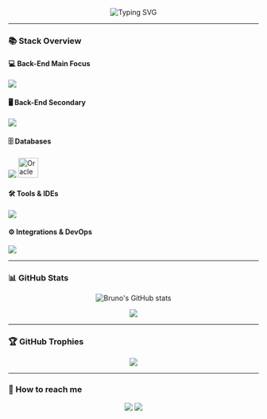 <p align="center">
  <img src="https://readme-typing-svg.demolab.com?font=Fira+Code&weight=500&pause=1000&color=00F7FF&center=true&vCenter=true&width=435&lines=HELLO%2C+My+name+is+Bruno+Barbosa;I'm+20+years+old;I'm+from+Brazil%2C+SP;I+am+a+Back-End+Developer;Be+welcome!+%3A)" alt="Typing SVG" />
</p>

---

### 📚 Stack Overview

#### 💻 Back-End Main Focus
<p>
  <img src="https://skillicons.dev/icons?i=java,spring" />
</p>

#### 🖥️ Back-End Secondary
<p>
  <img src="https://skillicons.dev/icons?i=c,python,spring,dotnet" />
</p>

#### 🗄️ Databases
<p>
  <img src="https://skillicons.dev/icons?i=mysql,mongodb,firebase,sqlite" />
  <img src="https://img.icons8.com/color/48/000000/oracle-logo.png" alt="Oracle" width="40"/>
</p>

#### 🛠️ Tools & IDEs
<p>
  <img src="https://skillicons.dev/icons?i=postman,figma,linux,vscode,visualstudio,idea,pycharm,eclipse" />
</p>

#### ⚙️ Integrations & DevOps
<p>
  <img src="https://skillicons.dev/icons?i=git,docker,github,aws,azure" />
</p>

---

### 📊 GitHub Stats

<p align="center">
  <img src="https://github-readme-stats.vercel.app/api?username=dannzini&show_icons=true&theme=tokyonight" alt="Bruno's GitHub stats" />
</p>

<p align="center">
  <img src="https://github-readme-stats.vercel.app/api/top-langs/?username=dannzini&layout=compact&theme=tokyonight" />
</p>

---

### 🏆 GitHub Trophies

<p align="center">
  <img src="https://github-profile-trophy.vercel.app/?username=dannzini&theme=dracula&margin-w=15" />
</p>

---

### 🔗 How to reach me

<p align="center">
  <a href="https://www.linkedin.com/in/dannzini"><img src="https://skillicons.dev/icons?i=linkedin" /></a>
  <a href="mailto:bruno.dannzini@gmail.com">
    <img src="https://skillicons.dev/icons?i=gmail" />
  </a>
</p>
